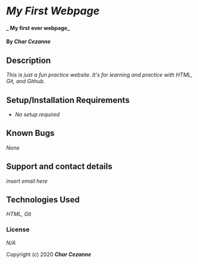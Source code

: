 # _My First Webpage_

#### _ My first ever webpage_

#### By _**Char Cezanne**_

## Description

_This is just a fun practice website. It's for learning and practice with HTML, Git, and Github._

## Setup/Installation Requirements

* _No setup required_


## Known Bugs

_None_

## Support and contact details

_insert email here_

## Technologies Used

_HTML, Git_

### License

*N/A*

Copyright (c) 2020 **_Char Cezanne_**